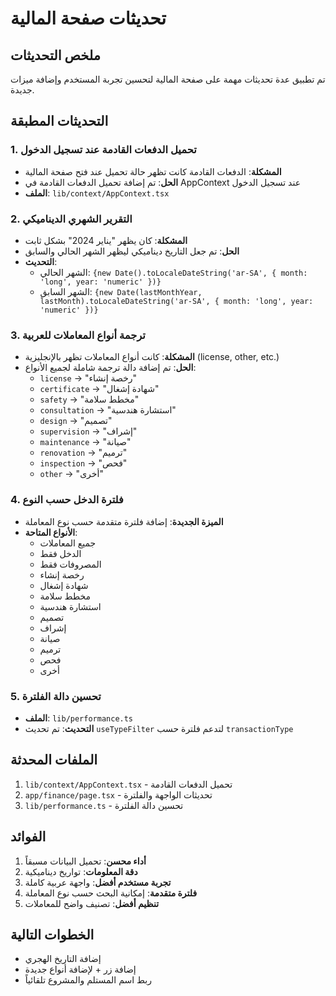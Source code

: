 # تحديثات صفحة المالية

## ملخص التحديثات
تم تطبيق عدة تحديثات مهمة على صفحة المالية لتحسين تجربة المستخدم وإضافة ميزات جديدة.

## التحديثات المطبقة

### 1. تحميل الدفعات القادمة عند تسجيل الدخول
- **المشكلة**: الدفعات القادمة كانت تظهر حالة تحميل عند فتح صفحة المالية
- **الحل**: تم إضافة تحميل الدفعات القادمة في AppContext عند تسجيل الدخول
- **الملف**: `lib/context/AppContext.tsx`

### 2. التقرير الشهري الديناميكي
- **المشكلة**: كان يظهر "يناير 2024" بشكل ثابت
- **الحل**: تم جعل التاريخ ديناميكي ليظهر الشهر الحالي والسابق
- **التحديث**: 
  - الشهر الحالي: `{new Date().toLocaleDateString('ar-SA', { month: 'long', year: 'numeric' })}`
  - الشهر السابق: `{new Date(lastMonthYear, lastMonth).toLocaleDateString('ar-SA', { month: 'long', year: 'numeric' })}`

### 3. ترجمة أنواع المعاملات للعربية
- **المشكلة**: كانت أنواع المعاملات تظهر بالإنجليزية (license, other, etc.)
- **الحل**: تم إضافة دالة ترجمة شاملة لجميع الأنواع:
  - `license` → "رخصة إنشاء"
  - `certificate` → "شهادة إشغال"
  - `safety` → "مخطط سلامة"
  - `consultation` → "استشارة هندسية"
  - `design` → "تصميم"
  - `supervision` → "إشراف"
  - `maintenance` → "صيانة"
  - `renovation` → "ترميم"
  - `inspection` → "فحص"
  - `other` → "أخرى"

### 4. فلترة الدخل حسب النوع
- **الميزة الجديدة**: إضافة فلترة متقدمة حسب نوع المعاملة
- **الأنواع المتاحة**:
  - جميع المعاملات
  - الدخل فقط
  - المصروفات فقط
  - رخصة إنشاء
  - شهادة إشغال
  - مخطط سلامة
  - استشارة هندسية
  - تصميم
  - إشراف
  - صيانة
  - ترميم
  - فحص
  - أخرى

### 5. تحسين دالة الفلترة
- **الملف**: `lib/performance.ts`
- **التحديث**: تم تحديث `useTypeFilter` لتدعم فلترة حسب `transactionType`

## الملفات المحدثة
1. `lib/context/AppContext.tsx` - تحميل الدفعات القادمة
2. `app/finance/page.tsx` - تحديثات الواجهة والفلترة
3. `lib/performance.ts` - تحسين دالة الفلترة

## الفوائد
1. **أداء محسن**: تحميل البيانات مسبقاً
2. **دقة المعلومات**: تواريخ ديناميكية
3. **تجربة مستخدم أفضل**: واجهة عربية كاملة
4. **فلترة متقدمة**: إمكانية البحث حسب نوع المعاملة
5. **تنظيم أفضل**: تصنيف واضح للمعاملات

## الخطوات التالية
- إضافة التاريخ الهجري
- إضافة زر + لإضافة أنواع جديدة
- ربط اسم المستلم والمشروع تلقائياً 